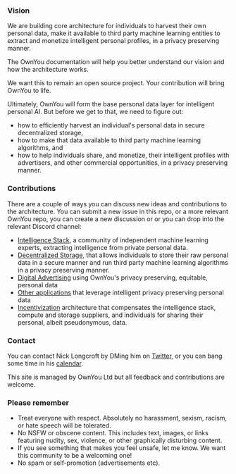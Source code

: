 ### Vision

We are building core architecture for individuals to harvest their own personal data, make it available to third party machine learning entities to extract and monetize intelligent personal profiles, in a privacy preserving manner.

The OwnYou documentation will help you better understand our vision and how the architecture works.

We want this to remain an open source project. Your contribution will bring OwnYou to life.

Ultimately, OwnYou will form the base personal data layer for intelligent personal AI. But before we get to that, we need to figure out:

- how to efficiently harvest an individual's personal data in secure decentralized storage,
- how to make that data available to third party machine learning algorithms, and
- how to help individuals share, and monetize, their intelligent profiles with advertisers, and other commercial opportunities, in a privacy preserving manner.

### Contributions

There are a couple of ways you can discuss new ideas and contributions to the architecture. You can submit a new issue in this repo, or a more relevant OwnYou repo, you can create a new discussion or or you can drop into the relevant Discord channel:

- [Intelligence Stack](https://discord.com/channels/960473414978646036/986321483884294315), a community of independent machine learning experts, extracting intelligence from private personal data.
- [Decentralized Storage](https://discord.com/channels/960473414978646036/986321420273459330), that allows individuals to store their raw personal data in a secure manner and run third party machine learning algorithms in a privacy preserving manner.
- [Digital Advertising](https://discord.com/channels/960473414978646036/1078613236741574696) using OwnYou's privacy preserving, equitable, personal data
- [Other applications](https://discord.com/channels/960473414978646036/1078613645673648138) that leverage intelligent privacy preserving personal data
- [Incentivization](https://discord.com/channels/960473414978646036/1078614046808481843) architecture that compensates the intelligence stack, compute and storage suppliers, and individuals for sharing their personal, albeit pseudonymous, data.

### Contact

You can contact Nick Longcroft by DMing him on [Twitter](https://twitter.com/nlongcroft), or you can bang some time in his [calendar](https://calendly.com/nlongcroft-1/ownyou-catchup).

This site is managed by OwnYou Ltd but all feedback and contributions are welcome.

### Please remember

- Treat everyone with respect. Absolutely no harassment,  sexism, racism, or hate speech will be tolerated.
- No NSFW or obscene content. This includes text, images, or links featuring nudity, sex, violence, or other graphically disturbing content.
- If you see something that makes you feel unsafe, let me know. We want this community to be a welcoming one!
- No spam or self-promotion (advertisements etc).
